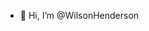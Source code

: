 - 👋 Hi, I’m @WilsonHenderson

<!---
WilsonHenderson/WilsonHenderson is a ✨ special ✨ repository because its `README.md` (this file) appears on your GitHub profile.
You can click the Preview link to take a look at your changes.
--->
